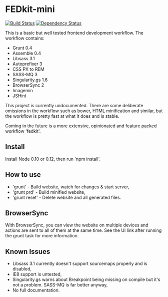 # FEDkit-mini

[![Build Status](https://travis-ci.org/PJL101/fedkit-mini.svg?branch=master)](https://travis-ci.org/PJL101/fedkit-mini)
[![Dependency Status](https://www.versioneye.com/user/projects/5527f2fa2ced4f5816000c2f/badge.svg?style=flat)](https://www.versioneye.com/user/projects/5527f2fa2ced4f5816000c2f)

This is a basic but well tested frontend development workflow. The workflow contains:

* Grunt 0.4
* Assemble 0.4
* Libsass 3.1
* Autoprefixer 3
* CSS PX to REM
* SASS-MQ 3
* Singularity.gs 1.6
* BrowserSync 2
* Imagemin
* JSHint

This project is currently undocumented. There are some deliberate omissions in the workflow such as bower, HTML minification and similar, but the workflow is pretty fast at what it does and is stable.

Coming in the future is a more extensive, opinionated and feature packed workflow 'fedkit'.

## Install

Install Node 0.10 or 0.12, then run 'npm install'.

## How to use

* 'grunt' - Build website, watch for changes & start server,
* 'grunt prd' - Build minified website,
* 'grunt reset' - Delete website and all generated files.

## BrowserSync

With BrowserSync, you can view the website on multiple devices and actions are sent to all of them at the same time. See the UI link after running the grunt task for more information.

## Known Issues

* Libsass 3.1 currently doesn't support sourcemaps properly and is disabled,
* IE8 support is untested,
* Singularity.gs warns about Breakpoint being missing on compile but it's not a problem. SASS-MQ is far better anyway,
* No full documentation.

